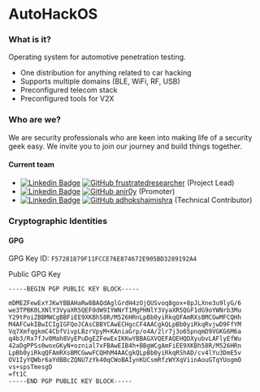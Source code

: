 # AutoHackOS

### What is it?
Operating system for automotive penetration testing.

- One distribution for anything related to car hacking
- Supports multiple domains (BLE, WiFi, RF, USB)
- Preconfigured telecom stack
- Preconfigured tools for V2X

### Who are we?
We are security professionals who are keen into making life of a security geek easy. We invite you to join our journey and build things together.

#### Current team
- [![Linkedin Badge](https://img.shields.io/badge/Ravi%20Rajput-Connect%20on%20linkedin-blue?style=for-the-badge&logo=linkedin)](https://www.linkedin.com/in/frustratedresearcher/) [![GitHub frustratedresearcher](https://img.shields.io/github/followers/frustratedresearcher?label=GitHub&style=for-the-badge&logo=github)](https://github.com/frustratedresearcher) (Project Lead)
- [![Linkedin Badge](https://img.shields.io/badge/Animesh%20Roy-Connect%20on%20linkedin-blue?style=for-the-badge&logo=linkedin)](https://www.linkedin.com/in/anir0y/) [![GitHub anir0y](https://img.shields.io/github/followers/anir0y?label=GitHub&style=for-the-badge&logo=github)](https://github.com/anir0y) (Promoter)
- [![Linkedin Badge](https://img.shields.io/badge/Adhokshaj%20Mishra-Connect%20on%20linkedin-blue?style=for-the-badge&logo=linkedin)](https://www.linkedin.com/in/adhokshajmishra/) [![GitHub adhokshajmishra](https://img.shields.io/github/followers/adhokshajmishra?label=GitHub&style=for-the-badge&logo=github)](https://github.com/adhokshajmishra) (Technical Contributor)

### Cryptographic Identities

#### GPG

GPG Key ID: `F57281879F11FCCE76E874672E905BD3289192A4`

Public GPG Key
```
-----BEGIN PGP PUBLIC KEY BLOCK-----

mDMEZFewExYJKwYBBAHaRw8BAQdAglGrdH4zOjQUSvoq8gox+8pJLXne3u9lyG/6
we3TPBK0LXNlY3VyaXR5QEF0dW9IYWNrT1MgPHNlY3VyaXR5QGF1dG9oYWNrb3Mu
Y29tPoiZBBMWCgBBFiEE9XKBh58R/M526HRnLpBb0yiRkqQFAmRXsBMCGwMFCQHh
M4AFCwkIBwICIgIGFQoJCAsCBBYCAwECHgcCF4AACgkQLpBb0yiRkqRvjwD9FfYM
Vq7XmfqgkmC4CbfVivpLBzrVpyM+KAniaGrp/o4A/2lr7j3o65pnqmD9VGKG6M6a
q4b3/Rx7fJv0Mah8VyEPuDgEZFewExIKKwYBBAGXVQEFAQEHQDXyubvLAFlyEfWu
42aDgPPSs0woxGKyN+oznial7xFBAwEIB4h+BBgWCgAmFiEE9XKBh58R/M526HRn
LpBb0yiRkqQFAmRXsBMCGwwFCQHhM4AACgkQLpBb0yiRkqRShAD/cv4lYu3DmE5v
OV1IyYQWbr6aYdBBcZQNU7zYk40qCWoBAIynKUCsmRfzWYXqViinAouGTqYUogmO
vs+spsTmesgD
=ft1C
-----END PGP PUBLIC KEY BLOCK-----
```

<!--
**autohackos/autohackos** is a ✨ _special_ ✨ repository because its `README.md` (this file) appears on your GitHub profile.

Here are some ideas to get you started:

- 🔭 I’m currently working on ...
- 🌱 I’m currently learning ...
- 👯 I’m looking to collaborate on ...
- 🤔 I’m looking for help with ...
- 💬 Ask me about ...
- 📫 How to reach me: ...
- 😄 Pronouns: ...
- ⚡ Fun fact: ...
-->
